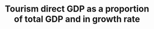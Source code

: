 ---
actual_indicator_available: Travel and Tourism Satellite Account
actual_indicator_available_description: All statistics are reported for the total
  tourism for the U.S., as well as broken out by four major commodity groups ( Traveler
  accommodations, Transportation, Food and beverage services, and Recreation, entertainment
  and shopping), and four minor subcategories. Transportation is divided into two
  subcategories; Passenger air and All other transportation-related commodities,  while
  Recreation, entertainment and shopping is divided into; Recreation and entertainment,
  and Shopping.
comments_and_limitations: Data Inputs
computation_units: Output (nominal and real levels, nominal and real growth rate),
  Prices (chained 2009 dollars, level and growth rate), Employment (level and growth
  rate)
data_non_statistical: false
date_metadata_updated: 2018-07-01
date_of_national_source_publication: June 2018 via BEA's Survey of Current Business
disaggregation_categories: Traveler Accommodations, Transportation (Air Transportation,
  All Other Transportation Related Commodities), Food and Beverage Services, Recreation,
  Entertainment, and Shopping
disaggregation_geography: US
goal_meta_link: http://unstats.un.org/sdgs/files/metadata-compilation/Metadata-Goal-8.pdf
graph: longitudinal
graph_title: Growth Rate of Direct Tourism GDP as a Proportion of Total GDP
graph_type: line
has_metadata: true
indicator: 8.9.1
indicator_definition: 'Tourism Direct GDP (TDGDP) is defined as the sum of the part
  of gross value added (at basic prices) generated by all industries in response to
  internal tourism consumption plus the amount of net taxes on products and imports
  included within the value of this expenditure at purchasers'' prices (TSA: RMF 2008
  para. 4.96). Presenting this economic contribution of tourism as a share of GDP
  shows the relative size of the tourism sector in the economy.'
indicator_name: Tourism direct GDP as a proportion of total GDP and in growth rate
indicator_sort_order: 08-09-01
indicator_variable: vatourismsharegdp
layout: indicator
method_of_computation: Satellite accounts are based on the latest US Input Output
  tables. Fisher chained indices are used for computing constant dollar statistics.
national_geographical_coverage: United States
periodicity: Annual
permalink: /8-9-1/
published: true
rationale_interpretation: "Rationale \nTarget 8.9 has several dimensions but the essence\
  \ of the target seems to be on promoting sustainable tourism [that ...]. It is recognized\
  \ that the suggested indicator does not cater to all dimensions of the target, but\
  \ finding one indicator that would do so seems unviable, certainly over the short-medium\
  \ term. \nThere is the added challenge that the concept \"sustainable tourism\"\
  \ is mainly a policy construct and not defined nor part of an established or internationally\
  \ conceptual/statistical framework at this point. Even though UNWTO together with\
  \ a number of countries, UNSD and OECD, and counting on the support of the UNCEEA\
  \ are putting put in motion an initiative towards developing the measurement of\
  \ the relationship between tourism and sustainability, notably through linking SEEA\
  \ and TSA, it seems that the production of internationally comparable data on (something\
  \ that could approximate for) \"sustainable tourism\" in a significant number of\
  \ countries still has some years to go. \nFor the meantime, the suggested indicator\
  \ (in its two parts, on tourism related GDP and jobs) seems to be a sensible approximation\
  \ because (a) it is a good conceptual fit to some key dimensions of the target (b)\
  \ it stems from a systems approach and is based on sound internationally agreed\
  \ methodology, and (c) there is a significant number of countries already producing\
  \ data for this indicator. In addition, the suggested indicator (tourism related\
  \ GDP and jobs) is in line with Goal 8's general focus on economic growth and employment.\
  \ \nFinally, the TDGDP/GDP part of this indicator can complement Target 14.7's indicator:\
  \ \"Fisheries as a % of GDP\" in order to cater to tourism dimension of this target.\
  \ \n\n Interpretation \n Target 8.9 has several dimensions; this caters to the dimension:\
  \ tourism; promote [...] tourism. The value of the economic contribution of tourism\
  \ captured by this indicator, and (relative) increases or decreases in it, could\
  \ indicate the degree to which tourism is being successfully promoted. This indicator\
  \ is useful for policy on tourism at national level and the level of sub-national\
  \ regions as it gives the only credible measure of the economic contribution of\
  \ tourism, which can be compared to GDP contributions of other economic activities.\
  \ The indicator has been found especially useful in promoting and mainstreaming\
  \ tourism in policy agendas at all levels. The indicator can also be compared across\
  \ countries, although true international comparability of the figures needs to be\
  \ improved."
reporting_status: complete
scheduled_update_by_national_source: June, 2019
sdg_goal: 8
source_active_1: true
source_agency_staff_email_1: travelandtourism@bea.gov
source_agency_staff_name_1: Andrew Craig (Kali Kong July, 2018)
source_agency_survey_dataset_1: Bureau of Economic Analysis
source_notes_1: null
source_title_1: null
source_url_1: https://www.bea.gov/scb/2018/06-june/0618-us-travel-tourism-satellite-account.htm
target: By 2030, devise and implement policies to promote sustainable tourism that
  creates jobs and promotes local culture and products.
target_id: '8.9'
time_period: 2007-2016
title: Tourism direct GDP as a proportion of total GDP and in growth rate
un_custodial_agency: 'UNWTO (Partnering Agencies: UNEP)'
un_designated_tier: '2'
us_method_of_computation: Satellite accounts are based on the latest US Input Output
  tables. We use Fisher chained indices for computing constant dollar statistics.
  https://www.bea.gov/scb/pdf/2017/06%20June/0617_travel_and_tourism_satellite_accounts.pdf
variable_description: null
variable_notes: null
---